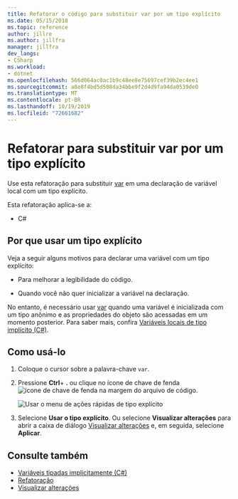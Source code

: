 ```yaml
---
title: Refatorar o código para substituir var por um tipo explícito
ms.date: 05/15/2018
ms.topic: reference
author: jillre
ms.author: jillfra
manager: jillfra
dev_langs:
- CSharp
ms.workload:
- dotnet
ms.openlocfilehash: 566d064ac0ac1b9c48ee8e75697cef39b2ec4ee1
ms.sourcegitcommit: a8e8f4bd5d508da34bbe9f2d4d9fa94da0539de0
ms.translationtype: MT
ms.contentlocale: pt-BR
ms.lasthandoff: 10/19/2019
ms.locfileid: "72661682"
---
```

# <a name="refactoring-to-replace-var-with-an-explicit-type"></a>Refatorar para substituir var por um tipo explícito

Use esta refatoração para substituir [var](/dotnet/csharp/language-reference/keywords/var) em uma declaração de variável local com um tipo explícito.

Esta refatoração aplica-se a:

- C#

## <a name="why-to-use-an-explicit-type"></a>Por que usar um tipo explícito

Veja a seguir alguns motivos para declarar uma variável com um tipo explícito:

- Para melhorar a legibilidade do código.

- Quando você não quer inicializar a variável na declaração.

No entanto, é necessário usar [var](/dotnet/csharp/language-reference/keywords/var) quando uma variável é inicializada com um tipo anônimo e as propriedades do objeto são acessadas em um momento posterior. Para saber mais, confira [Variáveis locais de tipo implícito (C#)](/dotnet/csharp/programming-guide/classes-and-structs/implicitly-typed-local-variables).

## <a name="how-to-use-it"></a>Como usá-lo

1. Coloque o cursor sobre a palavra-chave `var`.

1. Pressione **Ctrl**+ **.** ou clique no ícone de chave de fenda ![ícone de chave de fenda](../media/screwdriver-icon.png) na margem do arquivo de código.

   ![Usar o menu de ações rápidas de tipo explícito](media/use-explicit-type.png)

1. Selecione **Usar o tipo explícito**. Ou selecione **Visualizar alterações** para abrir a caixa de diálogo [Visualizar alterações](../../ide/preview-changes.md) e, em seguida, selecione **Aplicar**.

## <a name="see-also"></a>Consulte também

- [Variáveis tipadas implicitamente (C#)](/dotnet/csharp/programming-guide/classes-and-structs/implicitly-typed-local-variables)
- [Refatoração](../refactoring-in-visual-studio.md)
- [Visualizar alterações](../../ide/preview-changes.md)